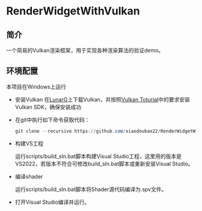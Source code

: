 # RenderWidgetWithVulkan

## 简介

一个简易的Vulkan渲染框架，用于实现各种渲染算法的验证demo。 

## 环境配置

本项目在Windows上运行

- 安装Vulkan
    在[LunarG](https://vulkan.lunarg.com/)上下载Vulkan，并按照[Vulkan Toturial](https://vulkan-tutorial.com/Development_environment#page_Vulkan-SDK)中的要求安装Vulkan SDK，确保安装成功

- 在git中执行如下命令获取代码：
  
  ```powershell
  git clone --recursive https://github.com/xiaodoubao22/RenderWidgetWithVulkan.git
  ```

- 构建VS工程
  
  运行scripts/build_sln.bat脚本构建Visual Studio工程，这里用的版本是VS2022，若版本不符合可修改build_sln.bat脚本或重新安装Visual Studio。

- 编译shader
  
  运行scripts/build_sln.bat脚本将Shader源代码编译为.spv文件。

- 打开Visual Studio编译并运行。



